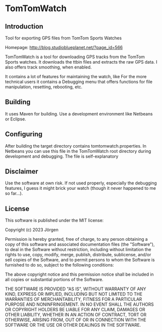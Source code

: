 # TomTomWatch

## Introduction
Tool for exporting GPS files from TomTom Sports Watches

Homepage: http://blog.studioblueplanet.net/?page_id=566

TomTomWatch is a tool for downloading GPS tracks from the TomTom Sports watches. It downloads the ttbin files and extracts the raw GPS data.
I also offers track smoothing, when enabled.

It contains a lot of features for maintaining the watch, like 
For the more technical users it contains a Debugging menu that offers functions for file manipulation, resetting, rebooting, etc.

## Building
It uses Maven for building. Use a development environment like Netbeans or Eclipse. 

## Configuring
After building the target directory contains tomtomwatch.properties. In Netbeans you can use this file in the TomTomWatch root directory 
during development and debugging.
The file is self-explanatory

## Disclaimer
Use the software at own risk. If not used properly, especially the debugging features, I guess it might brick your watch 
(though it never happened to me so far...). 

## License
This software is published under the MIT license:

Copyright (c) 2023 Jörgen

Permission is hereby granted, free of charge, to any person obtaining a copy
of this software and associated documentation files (the "Software"), to deal
in the Software without restriction, including without limitation the rights
to use, copy, modify, merge, publish, distribute, sublicense, and/or sell
copies of the Software, and to permit persons to whom the Software is
furnished to do so, subject to the following conditions:

The above copyright notice and this permission notice shall be included in all
copies or substantial portions of the Software.

THE SOFTWARE IS PROVIDED "AS IS", WITHOUT WARRANTY OF ANY KIND, EXPRESS OR
IMPLIED, INCLUDING BUT NOT LIMITED TO THE WARRANTIES OF MERCHANTABILITY,
FITNESS FOR A PARTICULAR PURPOSE AND NONINFRINGEMENT. IN NO EVENT SHALL THE
AUTHORS OR COPYRIGHT HOLDERS BE LIABLE FOR ANY CLAIM, DAMAGES OR OTHER
LIABILITY, WHETHER IN AN ACTION OF CONTRACT, TORT OR OTHERWISE, ARISING FROM,
OUT OF OR IN CONNECTION WITH THE SOFTWARE OR THE USE OR OTHER DEALINGS IN THE
SOFTWARE.
